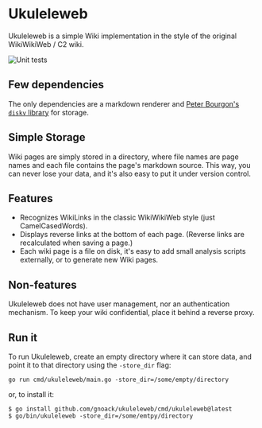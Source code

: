 # Ukuleleweb

Ukuleleweb is a simple Wiki implementation in the style of the
original WikiWikiWeb / C2 wiki.

![Unit tests](https://github.com/gnoack/ukuleleweb/actions/workflows/go.yml/badge.svg)

## Few dependencies

The only dependencies are a markdown renderer and [Peter Bourgon's
`diskv` library](https://github.com/peterbourgon/diskv) for storage.

## Simple Storage

Wiki pages are simply stored in a directory, where file names are page
names and each file contains the page's markdown source. This way, you
can never lose your data, and it's also easy to put it under version
control.

## Features

* Recognizes WikiLinks in the classic WikiWikiWeb style (just CamelCasedWords).
* Displays reverse links at the bottom of each page. (Reverse links
  are recalculated when saving a page.)
* Each wiki page is a file on disk, it's easy to add small analysis
  scripts externally, or to generate new Wiki pages.

## Non-features

Ukuleleweb does not have user management, nor an authentication
mechanism. To keep your wiki confidential, place it behind a reverse
proxy.

## Run it

To run Ukuleleweb, create an empty directory where it can store data,
and point it to that directory using the `-store_dir` flag:

```
go run cmd/ukuleleweb/main.go -store_dir=/some/empty/directory
```

or, to install it:

```
$ go install github.com/gnoack/ukuleleweb/cmd/ukuleleweb@latest
$ go/bin/ukuleleweb -store_dir=/some/emtpy/directory
```
